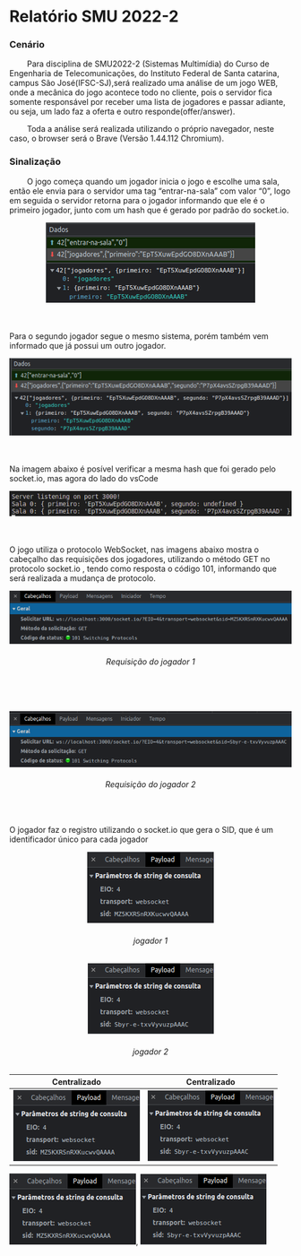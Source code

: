
#  Relatório SMU 2022-2

### Cenário
  &nbsp;  &nbsp;  &nbsp;  &nbsp;  Para disciplina de SMU2022-2 (Sistemas Multimídia) do Curso de Engenharia de Telecomunicações,
  do Instituto Federal de Santa catarina, campus São José(IFSC-SJ),será realizado uma análise de um jogo WEB, onde a mecânica do jogo 
  acontece todo no cliente, pois o servidor fica somente responsável por receber uma lista de jogadores e passar adiante, ou seja, 
  um lado faz a oferta e outro responde(offer/answer).
  
  &nbsp;  &nbsp;  &nbsp;  &nbsp;  Toda a análise será realizada utilizando o próprio navegador, neste caso, 
  o browser será o Brave (Versão 1.44.112 Chromium). 


### Sinalização
&nbsp;  &nbsp;  &nbsp;  &nbsp;  O jogo começa quando um jogador inicia o jogo e escolhe uma sala, 
então ele envia para o servidor uma tag “entrar-na-sala” com valor “0”, logo em seguida o servidor retorna para o jogador
informando que ele é o primeiro jogador, junto com um hash que é gerado por padrão do socket.io.
<p align="center">  
    <img src="./imagens/entraJogador1.png" >
</p>
</br>

<br>
Para o segundo jogador segue o mesmo sistema, porém  também vem informado que já possui um outro jogador.
<p align="center">
  <img src="./imagens/entrajogador2.png">
</p>
<br>

<br>
Na imagem abaixo é posível verificar a mesma hash que foi gerado pelo socket.io, mas agora do lado do vsCode
<p align="center">
  <img src="./imagens/vscode.png">
</p>
<br>

<br>
O jogo utiliza o protocolo WebSocket, nas imagens abaixo mostra o cabeçalho das requisições dos jogadores, utilizando o método GET no protocolo socket.io ,
tendo como resposta o código 101, informando que será realizada a mudança de protocolo.
<p align="center">
  <img src="./imagens/cabecalhoJ1.png">
  <h6 align="center"> Requisição do jogador 1</h6>
</p>
<br>

<br>
<p align="center">
  <img src="./imagens/cabecalhoJ2.png">
  <h6 align="center"> Requisição do jogador 2</h6> 
</p>
<br>

O jogador faz o registro utilizando o socket.io que gera o SID, que é um identificador único para cada jogador

<p align="center">
  <p align="center">
    <img src="./imagens/payloadJ1.png"> 
    <h6 align="center"> jogador 1</h6>
      
    
  </p>
  <p align="center">
    <img src="./imagens/payloadJ2.png">
    <h6 align="center"> jogador 2</h6>
  </p>
</p>


Centralizado | Centralizado |
:---------: | :------: |
![example](./imagens/payloadJ1.png) | ![example](./imagens/payloadJ2.png) |


 ![example](./imagens/payloadJ1.png), ![example](./imagens/payloadJ2.png)




